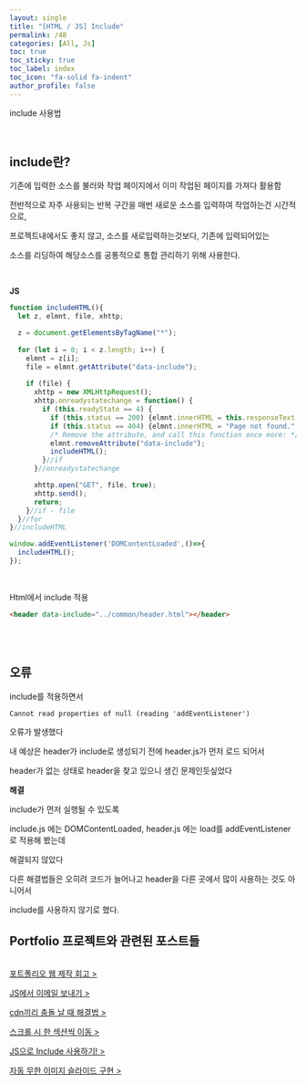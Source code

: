 ```yaml
---
layout: single
title: "[HTML / JS] Include"
permalink: /48
categories: [All, Js]
toc: true
toc_sticky: true
toc_label: index
toc_icon: "fa-solid fa-indent"
author_profile: false
---
```


include 사용법

<br>

## include란?

기존에 입력한 소스를 불러와 작업 페이지에서 이미 작업된 페이지를 가져다 활용함

전반적으로 자주 사용되는 반복 구간을 매번 새로운 소스를 입력하여 작업하는건 시간적으로, 

프로젝트내에서도 좋지 않고, 소스를 새로입력하는것보다, 기존에 입력되어있는 

소스를 리딩하여 해당소스를 공통적으로 통합 관리하기 위해 사용한다.

<br>

**JS**

```jsx
function includeHTML(){
  let z, elmnt, file, xhttp;

  z = document.getElementsByTagName("*");
  
  for (let i = 0; i < z.length; i++) {
    elmnt = z[i];
    file = elmnt.getAttribute("data-include");
    
    if (file) {
      xhttp = new XMLHttpRequest();
      xhttp.onreadystatechange = function() {
        if (this.readyState == 4) {
          if (this.status == 200) {elmnt.innerHTML = this.responseText;}
          if (this.status == 404) {elmnt.innerHTML = "Page not found.";}
          /* Remove the attribute, and call this function once more: */
          elmnt.removeAttribute("data-include");
          includeHTML();
        }//if
      }//onreadystatechange

      xhttp.open("GET", file, true);
      xhttp.send();
      return;
    }//if - file
  }//for
}//includeHTML

window.addEventListener('DOMContentLoaded',()=>{
  includeHTML();
});
```

<br>

Html에서 include 적용

```html
<header data-include="../common/header.html"></header>
```

<br>

<br>

## 오류

include를 적용하면서 

`Cannot read properties of null (reading 'addEventListener')`

오류가 발생했다

내 예상은 header가 include로 생성되기 전에 header.js가 먼저 로드 되어서

header가 없는 상태로 header을 찾고 있으니 생긴 문제인듯싶었다

**해결**

include가 먼저 실행될 수 있도록

include.js 에는 DOMContentLoaded, header.js 에는 load를 addEventListener로 적용해 봤는데

해결되지 않았다

다른 해결법들은 오히려 코드가 늘어나고 header을 다른 곳에서 많이 사용하는 것도 아니어서

include를 사용하지 않기로 했다.

<div class="cl2"></div>

<div class="callout cImpact">
  <div class="callout-in">
    <h2>Portfolio 프로젝트와 관련된 포스트들</h2>
    <p style="padding-top: 16px;"><a href="https://preasim.github.io/52">포트폴리오 웹 제작 회고 ></a></p>
    <p><a href="https://preasim.github.io/51">JS에서 이메일 보내기 ></a></p>
    <p><a href="https://preasim.github.io/50">cdn끼리 충돌 날 때 해결법 ></a></p>
    <p><a href="https://preasim.github.io/49">스크롤 시 한 섹션씩 이동 ></a></p>
    <p><a href="https://preasim.github.io/48">JS으로  Include 사용하기! ></a></p>
    <p><a href="https://preasim.github.io/47">자동 무한 이미지 슬라이드 구현 ></a></p>
  </div>
</div>